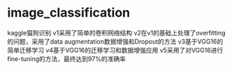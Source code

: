 # image_classification
kaggle猫狗识别
v1采用了简单的卷积网络结构 
v2在v1的基础上处理了overfitting的问题，采用了data augmentation数据增强和Dropout的方法
v3基于VGG16的简单迁移学习
v4基于VGG16的迁移学习和数据增强应用
v5采用了对VGG16进行fine-tuning的方法，最终达到97%的准确率
